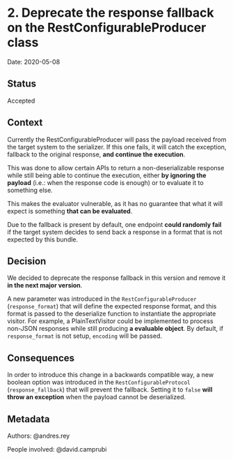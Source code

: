 # 2. Deprecate the response fallback on the RestConfigurableProducer class

Date: 2020-05-08

## Status

Accepted

## Context

Currently the RestConfigurableProducer will pass the payload received from the target system to the serializer. If this one fails, it will catch the exception, fallback to the original response, **and continue the execution**.

This was done to allow certain APIs to return a non-deserializable response while still being able to continue the execution, either **by ignoring the payload** (i.e.: when the response code is enough) or to evaluate it to something else.

This makes the evaluator vulnerable, as it has no guarantee that what it will expect is something **that can be evaluated**.

Due to the fallback is present by default, one endpoint **could randomly fail** if the target system decides to send back a response in a format that is not expected by this bundle.

## Decision

We decided to deprecate the response fallback in this version and remove it **in the next major version**. 

A new parameter was introduced in the `RestConfigurableProducer` (`response_format`) that will define the expected response format, and this format is passed to the deserialize function to instantiate the appropriate visitor. For example, a PlainTextVisitor could be implemented to process non-JSON responses while still producing **a evaluable object**. By default, if `response_format` is not setup, `encoding` will be passed.

## Consequences

In order to introduce this change in a backwards compatible way, a new boolean option was introduced in the `RestConfigurableProtocol` (`response_fallback`) that will prevent the fallback. Setting it to `false` **will throw an exception** when the payload cannot be deserialized.

## Metadata
Authors: @andres.rey

People involved: @david.camprubi
